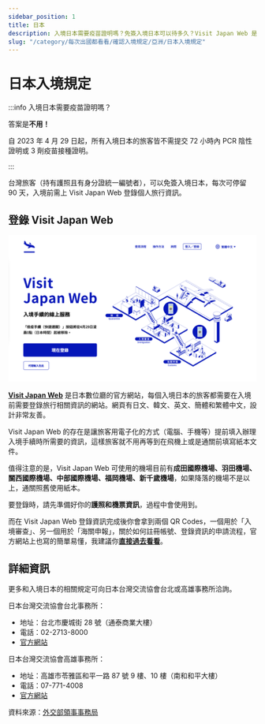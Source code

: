 ```yaml
---
sidebar_position: 1
title: 日本
description: 入境日本需要疫苗證明嗎？免簽入境日本可以待多久？Visit Japan Web 是什麼？誰需要申請？要怎麼使用？
slug: "/category/每次出國都看看/確認入境規定/亞洲/日本入境規定"
---
```


# 日本入境規定

:::info 入境日本需要疫苗證明嗎？

答案是**不用！**

自 2023 年 4 月 29 日起，所有入境日本的旅客皆不需提交 72 小時內 PCR 陰性證明或 3 劑疫苗接種證明。

:::

台灣旅客（持有護照且有身分證統一編號者），可以免簽入境日本，每次可停留 90 天，入境前需上 Visit Japan Web 登錄個人旅行資訊。

## 登錄 Visit Japan Web

![Visit Japan Web 官網畫面](./visit-japan-web.png)

[**Visit Japan Web**](https://vjw-lp.digital.go.jp/zh-hant/) 是日本數位廳的官方網站，每個入境日本的旅客都需要在入境前需要登錄旅行相關資訊的網站。網頁有日文、韓文、英文、簡體和繁體中文，設計非常友善。

Visit Japan Web 的存在是讓旅客用電子化的方式（電腦、手機等）提前填入辦理入境手續時所需要的資訊，這樣旅客就不用再等到在飛機上或是通關前填寫紙本文件。

值得注意的是，Visit Japan Web 可使用的機場目前有**成田國際機場、羽田機場、關西國際機場、中部國際機場、福岡機場、新千歲機場**，如果降落的機場不是以上，通關照舊使用紙本。

要登錄時，請先準備好你的**護照和機票資訊**，過程中會使用到。

而在 Visit Japan Web 登錄資訊完成後你會拿到兩個 QR Codes，一個用於「入境審查」、另一個用於「海關申報」，關於如何註冊帳號、登錄資訊的申請流程，官方網站上也寫的簡單易懂，我建議你[**直接過去看看**](https://vjw-lp.digital.go.jp/zh-hant/howto/)。

## 詳細資訊

更多和入境日本的相關規定可向日本台灣交流協會台北或高雄事務所洽詢。

日本台灣交流協會台北事務所：
- 地址：台北市慶城街 28 號（通泰商業大樓）
- 電話：02-2713-8000
- [官方網站](https://www.koryu.or.jp/tw)

日本台灣交流協會高雄事務所：
- 地址：高雄市苓雅區和平一路 87 號 9 樓、10 樓（南和和平大樓）
- 電話：07-771-4008
- [官方網站](https://www.koryu.or.jp/tw)

資料來源：[外交部領事事務局](https://www.boca.gov.tw/sp-foof-countrycp-03-33-90862-02-1.html)
